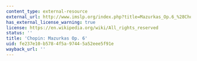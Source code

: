 ```yaml
---
content_type: external-resource
external_url: http://www.imslp.org/index.php?title=Mazurkas_Op.6_%28Chopin%2C_Frederic%29
has_external_license_warning: true
license: https://en.wikipedia.org/wiki/All_rights_reserved
status: ''
title: 'Chopin: Mazurkas Op. 6'
uid: fe237e10-b578-4f5a-9744-5a52eee5f91e
wayback_url: ''
---
```

